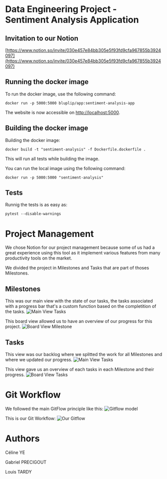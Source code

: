 # **Data Engineering Project - Sentiment Analysis Application**

## **Invitation to our Notion**
[https://www.notion.so/invite/030e457e84bb305e5f93fd9cfa967855b3924097](https://www.notion.so/invite/030e457e84bb305e5f93fd9cfa967855b3924097)

## **Running the docker image**

To run the docker image, use the following command:
```
docker run -p 5000:5000 bluplip/app:sentiment-analysis-app
```

The website is now accessible on [http://localhost:5000](http://localhost:5000).

## **Building the docker image**

Building the docker image:
```
docker build -t "sentiment-analysis" -f Dockerfile.dockerfile .
```

This will run all tests while building the image.

You can run the local image using the following command:
```
docker run -p 5000:5000 "sentiment-analysis"
```

## **Tests**
Runnig the tests is as easy as:
```
pytest --disable-warnings
```
# **Project Management**
We chose Notion for our project management because some of us had a great experience using this tool as it implement various features from many productivity tools on the market.

We divided the project in Milestones and Tasks that are part of thoses Milestones.

## **Milestones**

This was our main view with the state of our tasks, the tasks associated with a progress bar that's a custom function based on the completition of the tasks.
![Main View Tasks](./pictures/Milestones.PNG)

This board view allowed us to have an overview of our progress for this project.
![Board View Milestone](./pictures/Milestones_2.PNG)

## **Tasks**

This view was our backlog where we splitted the work for all Milestones and where we updated our progress.
![Main View Tasks](./pictures/Tasks.PNG)

This view gave us an overview of each tasks in each Milestone and their progress.
![Board View Tasks](./pictures/Tasks_2.PNG)

# **Git Workflow**
We followed the main GitFlow principle like this:
![Gitflow model](./pictures/gitworkflow_model.png)

This is our Git Workflow:
![Our Gitflow](./pictures/our_gitworkflow.PNG)
# **Authors**

Céline YE

Gabriel PRECIGOUT

Louis TARDY